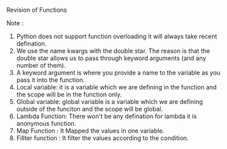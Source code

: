 Revision of Functions

Note : 

1) Python does not support function overloading it will always take recent defination.
2) We use the name kwargs with the double star. The reason is that the double star allows us to pass through keyword arguments (and any number of them).
3) A keyword argument is where you provide a name to the variable as you pass it into the function.
4) Local variable: it is a variable which we are defining in the function and the scope will be in the function only.
5) Global variable: global variable is a variable which we are defining outside of the funciton and the scope will be global.
6) Lambda Function: There won't be any defination for lambda it is anonymous function.
7) Map Function : It Mapped the values in one variable. 
8) Fillter function : It filter the values according to the condition.
